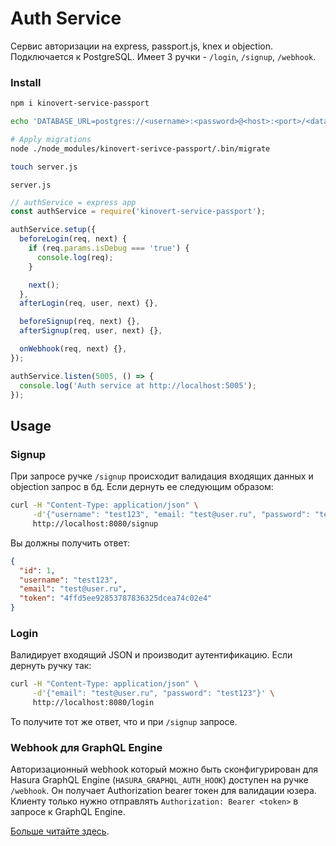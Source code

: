 # Auth Service

Сервис авторизации на express, passport.js, knex и objection. Подключается к PostgreSQL. Имеет 3 ручки - `/login`, `/signup`, `/webhook`.

### Install

```bash
npm i kinovert-service-passport

echo 'DATABASE_URL=postgres://<username>:<password>@<host>:<port>/<database_name>' >> .env

# Apply migrations
node ./node_modules/kinovert-serivce-passport/.bin/migrate

touch server.js
```

`server.js`
```javascript
// authService = express app
const authService = require('kinovert-service-passport');

authService.setup({
  beforeLogin(req, next) {
    if (req.params.isDebug === 'true') {
      console.log(req);
    }

    next();
  },
  afterLogin(req, user, next) {},

  beforeSignup(req, next) {},
  afterSignup(req, user, next) {},

  onWebhook(req, next) {},
});

authService.listen(5005, () => {
  console.log('Auth service at http://localhost:5005');
});
```

## Usage

### Signup

При запросе ручке `/signup` происходит валидация входящих данных и objection запрос в бд. Если дернуть ее следующим образом:

```bash
curl -H "Content-Type: application/json" \
     -d'{"username": "test123", "email: "test@user.ru", "password": "test123", "confirmPassword": "test123"}' \
     http://localhost:8080/signup
```

Вы должны получить ответ:

```json
{
  "id": 1,
  "username": "test123",
  "email": "test@user.ru",
  "token": "4ffd5ee92853787836325dcea74c02e4"
}
```

### Login

Валидирует входящий JSON и производит аутентификацию. Если дернуть ручку так:

```bash
curl -H "Content-Type: application/json" \
     -d'{"email": "test@user.ru", "password": "test123"}' \
     http://localhost:8080/login
```

То получите тот же ответ, что и при `/signup` запросе.

### Webhook для GraphQL Engine

Авторизационный webhook который можно быть сконфигурирован для Hasura GraphQL Engine (`HASURA_GRAPHQL_AUTH_HOOK`) доступен на ручке `/webhook`. Он получает Authorization bearer токен для валидации юзера. Клиенту только нужно отправлять `Authorization: Bearer <token>` в запросе к GraphQL Engine.

[Больше читайте здесь](https://docs.hasura.io/1.0/graphql/manual/auth/authentication/webhook.html).
